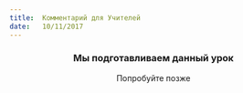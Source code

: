 ```yaml
---
title:  Комментарий для Учителей
date:   10/11/2017
---
```


### <center>Мы подготавливаем данный урок</center>
<center>Попробуйте позже</center>
